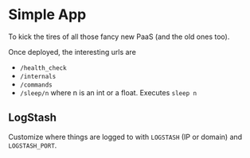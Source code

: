 # Simple App

To kick the tires of all those fancy new PaaS (and the old ones too).

Once deployed, the interesting urls are

- `/health_check`
- `/internals`
- `/commands`
- `/sleep/n` where n is an int or a float. Executes `sleep n`

## LogStash

Customize where things are logged to with `LOGSTASH` (IP or domain) and `LOGSTASH_PORT`.
